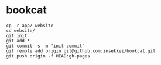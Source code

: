 # bookcat

	cp -r app/ website
	cd website/
	git init
	git add *
	git commit -s -m "init commit"
	git remote add origin git@github.com:insekkei/bookcat.git 
	git push origin -f HEAD:gh-pages
